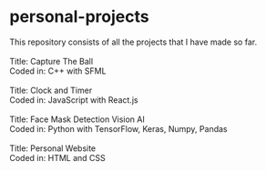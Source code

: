 # personal-projects
This repository consists of all the projects that I have made so far. <br/>
<br/>
Title: Capture The Ball <br/>
Coded in: C++ with SFML <br/>
<br/>
Title: Clock and Timer <br/>
Coded in: JavaScript with React.js <br/>
<br/>
Title: Face Mask Detection Vision AI <br/>
Coded in: Python with TensorFlow, Keras, Numpy, Pandas <br/>
<br/>
Title: Personal Website <br/>
Coded in: HTML and CSS <br/>
<br/>
